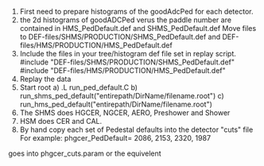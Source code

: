 1) First need to prepare histograms of the goodAdcPed for each detector.
2) the 2d histograms of goodADCPed verus the paddle number are contained
   in HMS_PedDefault.def and SHMS_PedDefault.def
   Move files to DEF-files/SHMS/PRODUCTION/SHMS_PedDefault.def
   and DEF-files/HMS/PRODUCTION/HMS_PedDefault.def
3) Include the files in your  tree/histogram def file set in replay script.
   #include "DEF-files/SHMS/PRODUCTION/SHMS_PedDefault.def"
   #include "DEF-files/HMS/PRODUCTION/HMS_PedDefault.def"
4) Replay the data
5) Start root
   a) .L run_ped_default.C
   b) run_shms_ped_default("entirepath/DirName/filename.root")
   c) run_hms_ped_default("entirepath/DirName/filename.root")
6) The SHMS does HGCER, NGCER, AERO, Preshower and Shower
7) HSM does CER and CAL.
8) By hand copy each set of Pedestal defaults into the detector "cuts" file
  For example:
phgcer_PedDefault= 2086, 2153, 2320, 1987

  goes into phgcer_cuts.param or the equivelent

